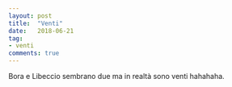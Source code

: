 ```yaml
---
layout: post
title:  "Venti"
date:   2018-06-21
tag:
- venti
comments: true
---
```


Bora e Libeccio sembrano due ma in realtà sono venti hahahaha.
